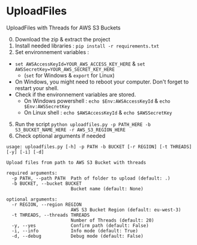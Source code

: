 # UploadFiles
UploadFiles with Threads for AWS S3 Buckets

0. Download the zip & extract the project
1. Install needed libraries : `pip install -r requirements.txt`
2. Set environnement variables : 
  - `set AWSAccessKeyId=YOUR_AWS_ACCESS_KEY_HERE` & `set AWSSecretKey=YOUR_AWS_SECRET_KEY_HERE` 
    - (`set` for Windows & `export` for Linux)
  - On Windows, you might need to reboot your computer. Don't forget to restart your shell. 
  - Check if the environnement variables are stored.
    - On Windows powershell : `echo $Env:AWSAccessKeyId` & `echo $Env:AWSSecretKey`
    - On Linux shell : `echo $AWSAccessKeyId` & `echo $AWSSecretKey`
5. Run the script `python uploadfiles.py -p PATH_HERE -b S3_BUCKET_NAME_HERE -r AWS_S3_REGION_HERE`
6. Check optional arguments if needed
```
usage: uploadfiles.py [-h] -p PATH -b BUCKET [-r REGION] [-t THREADS] [-y] [-i] [-d]

Upload files from path to AWS S3 Bucket with threads

required arguments:
  -p PATH, --path PATH  Path of folder to upload (default: .)
  -b BUCKET, --bucket BUCKET
                        Bucket name (default: None)

optional arguments:
  -r REGION, --region REGION
                        AWS S3 Bucket Region (default: eu-west-3)
  -t THREADS, --threads THREADS
                        Number of Threads (default: 20)
  -y, --yes             Confirm path (default: False)
  -i, --info            Info mode (default: True)
  -d, --debug           Debug mode (default: False)
```